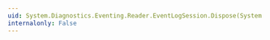 ```yaml
---
uid: System.Diagnostics.Eventing.Reader.EventLogSession.Dispose(System.Boolean)
internalonly: False
---
```

